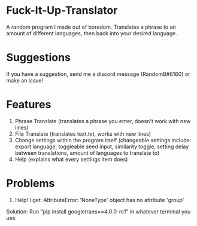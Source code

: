 # Fuck-It-Up-Translator
A random program I made out of boredom. Translates a phrase to an amount of different languages, then back into your desired language.

# Suggestions
If you have a suggestion, send me a discord message (RandomB#6160) or make an issue!

# Features
1. Phrase Translate (translates a phrase you enter, doesn't work with new lines)
2. File Translate (translates text.txt, works with new lines)
3. Change settings within the program itself
(changeable settings include: export language, toggleable seed input, similarity toggle, setting delay between translations, amount of languages to translate to)
4. Help (explains what every settings item does)

# Problems
1. Help! I get: AttributeError: 'NoneType' object has no attribute 'group'

Solution: Run "pip install googletrans==4.0.0-rc1" in whatever terminal you use.
